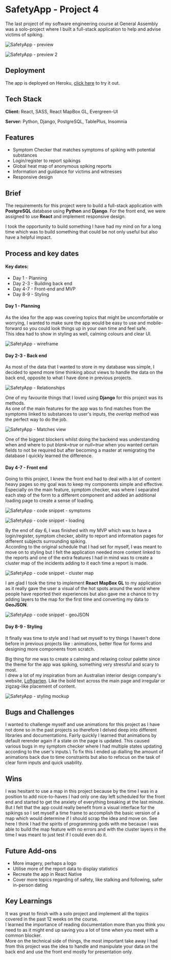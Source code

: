 # SafetyApp - Project 4
 
The last project of my software engineering course at General Assembly was a solo-project where I built a full-stack application to help and advise
victims of spiking.
 
![SafetyApp - preview](https://i.imgur.com/znkLyI1.png)
 
![SafetyApp - preview 2](https://i.imgur.com/DN5p4h1.png)
 
## Deployment
 
The app is deployed on Heroku, [click here](https://your-safety-app.herokuapp.com/) to try it out.
 
 
## Tech Stack
 
**Client:** React, SASS, React MapBox GL, Evergreen-UI
 
**Server:** Python, Django, PostgreSQL, TablePlus, Insomnia
 
 
## Features
 
- Symptom Checker that matches symptoms of spiking with potential substances
- Login/register to report spikings
- Global heat map of anonymous spiking reports
- Information and guidance for victims and witnesses
- Responsive design
 
 
## Brief
 
The requirements for this project were to build a full-stack application with **PostgreSQL** database using **Python** and **Django**.
For the front end, we were assigned to use **React** and implement responsive design.
 
I took the opportunity to build something I have had my mind on for a long time which was to build something that could be not only useful but also have a helpful impact.
 
## Process and key dates
 
#### Key dates:
- Day 1 - Planning
- Day 2-3 - Building back end
- Day 4-7 - Front-end and MVP
- Day 8-9 - Styling
 
#### Day 1 - Planning
 
As the idea for the app was covering topics that might be uncomfortable or worrying, I wanted to make sure the app would be easy to use and mobile-forward so you could look things up in your own time and feel safe.\
This idea had to show in styling as well, calming colours and clear UI.
 
![SafetyApp - wireframe](https://i.imgur.com/GsDNgTM.png)
 
 
 
#### Day 2-3 - Back end
 
As most of the data that I wanted to store in my database was simple, I decided to spend more time thinking about views to handle the data on the back end, opposite to what I have done in previous projects.
 
 
![SafetyApp - Relationships](https://i.imgur.com/BzUA4o0.png)
 
One of my favourite things that I loved using **Django** for this project was its methods.\
As one of the main features for the app was to find matches from the symptoms linked to substances to user's inputs, the *overlap* method was the perfect way to do the job.
 
![SafetyApp - Matches view](https://i.imgur.com/nRh0Ovw.png)
 
One of the biggest blockers whilst doing the backend was understanding when and where to put *blank=true* or *null=true* when you wanted certain fields to not be required but after becoming a master at remigrating the database I quickly learned the difference.
 
 
 
#### Day 4-7 - Front end
 
Going to this project, I knew the front end had to deal with a lot of content heavy pages so my goal was to keep my components simple and effective.\
Especially on the main feature, symptom checker, was where I separated each step of the form to a different component and added an additional loading page to create a sense of loading.
 
![SafetyApp - code snippet - symptoms](https://i.imgur.com/WsdKkRQ.png)
 
![SafetyApp - code snippet - loading](https://i.imgur.com/7GV7cm5.png)
 
By the end of day 6, I was finished with my MVP which was to have a login/register, symptom checker, ability to report and information pages for different subjects surrounding spiking. \
According to the original schedule that I had set for myself, I was meant to move on to styling but I felt the application needed more content linked to the reports and one of the extra features I had in mind was to create a cluster map of the incidents adding to it each time a report is made.
 
![SafetyApp - code snippet - cluster map](https://i.imgur.com/XTFdF59.png)
 
I am glad I took the time to implement **React MapBox GL** to my application as it really gave the user a visual of the hot spots around the world where people have reported their experiences but also gave me a chance to try adding layers to the map for the first time and converting my data to **GeoJSON**.
 
![SafetyApp - code snippet - geoJSON](https://i.imgur.com/8HqKoGF.png)
 
 
 
#### Day 8-9 - Styling
 
It finally was time to style and I had set myself to try things I haven't done before in previous projects like : animations, better flow for forms and designing more components from scratch.
 
Big thing for me was to create a calming and relaxing colour palette since the theme for the app was spiking, something very stressful and scary to most. \
I drew a lot of my inspiration from an Australian interior design company's website,
[Loftgarten](https://www.loftgarten.co/). Like the bold text across the main page and irregular or zigzag-like placement of content.
 
 
![SafetyApp - styling mockup](https://i.imgur.com/PPBZcAe.png)
 
## Bugs and Challenges


I wanted to challenge myself and use animations for this project as I have not done so in the past projects so therefore I delved deep into different libraries and documentations. Fairly quickly I learned that animations by default rerender again if a state on the page is updated. This caused various bugs in my symptom checker where I had multiple states updating according to the user's inputs.\ 
To fix this I ended up dialling the amount of animations back due to time constraints but also to refocus on the task of clear form inputs and quick usability. 


## Wins
 
I was hesitant to use a map in this project because by the time I was in a position to add nice-to-haves I had only one day left scheduled for the front end and started to get the anxiety of everything breaking at the last minute.\
But I felt that the app could really benefit from a visual interface for the spikings so I set myself a time frame to accomplish the basic version of a map which would determine if I should scrap the idea and move on. See here I think I had the spirits of programming gods with me because I was able to build the map feature with no errors and with the cluster layers in the time I was meant to just test if I could even do it. 
 
## Future Add-ons
- More imagery, perhaps a logo
- Utilise more of the report data to display statistics
- Recreate the app in React Native
- Cover more topics regarding of safety, like stalking and following, safer in-person dating
 
## Key Learnings
 
It was great to finish with a solo project and implement all the topics covered in the past 12 weeks on the course.\
I learned the importance of reading documentation more than you think you need to as it might end up saving you a lot of time when you meet with a common blocker.\
More on the technical side of things, the most important take away I had from this project was the idea to handle and manipulate your data on the back end and use the front end mostly for presentation only.
